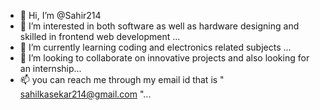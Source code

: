 - 👋 Hi, I’m @Sahir214
- 👀 I’m interested in both software as well as hardware designing and skilled in frontend web development ...
- 🌱 I’m currently learning coding and electronics related subjects ...
- 💞️ I’m looking to collaborate on innovative projects and also looking for an internship...
- 📫 you can reach me through my email id that is " sahilkasekar214@gmail.com "...

<!---
Sahir214/Sahir214 is a ✨ special ✨ repository because its `README.md` (this file) appears on your GitHub profile.
You can click the Preview link to take a look at your changes.
--->
